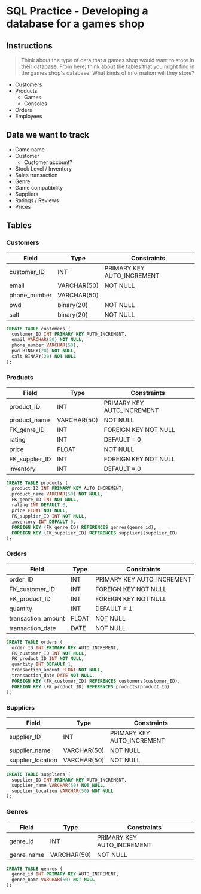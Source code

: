 # SQL Practice - Developing a database for a games shop

## Instructions
> Think about the type of data that a games shop would want to store in their database. From here, think about the tables that you might find in the games shop's database. What kinds of information will they store?

- Customers
- Products
  - Games
  - Consoles
- Orders
- Employees

## Data we want to track
- Game name
- Customer
  - Customer account?
- Stock Level / Inventory 
- Sales transaction
- Genre
- Game compatibility
- Suppliers
- Ratings / Reviews
- Prices

## Tables
### Customers
| Field | Type | Constraints |
| ----- | ---- | ----------- |
| customer_ID | INT | PRIMARY KEY AUTO_INCREMENT |
| email | VARCHAR(50) | NOT NULL |
| phone_number | VARCHAR(50) |
| pwd | binary(20) | NOT NULL |
| salt | binary(20) | NOT NULL |

```sql
CREATE TABLE customers (
  customer_ID INT PRIMARY KEY AUTO_INCREMENT,
  email VARCHAR(50) NOT NULL,
  phone_number VARCHAR(50),
  pwd BINARY(20) NOT NULL,
  salt BINARY(20) NOT NULL
);
```
    
### Products
| Field | Type | Constraints |
| ----- | ---- | ----------- |
| product_ID | INT | PRIMARY KEY AUTO_INCREMENT |
| product_name | VARCHAR(50) | NOT NULL |
| FK_genre_ID | INT | FOREIGN KEY NOT NULL |
| rating | INT | DEFAULT = 0 |
| price | FLOAT | NOT NULL |
| FK_supplier_ID | INT | FOREIGN KEY NOT NULL |
| inventory | INT | DEFAULT = 0 |

```sql
CREATE TABLE products (
  product_ID INT PRIMARY KEY AUTO_INCREMENT,
  product_name VARCHAR(50) NOT NULL,
  FK_genre_ID INT NOT NULL,
  rating INT DEFAULT 0,
  price FLOAT NOT NULL,
  FK_supplier_ID INT NOT NULL,
  inventory INT DEFAULT 0,
  FOREIGN KEY (FK_genre_ID) REFERENCES genres(genre_id),
  FOREIGN KEY (FK_supplier_ID) REFERENCES suppliers(supplier_ID)
);
```

### Orders
| Field | Type | Constraints |
| ----- | ---- | ----------- |
| order_ID | INT | PRIMARY KEY AUTO_INCREMENT |
| FK_customer_ID | INT | FOREIGN KEY NOT NULL |
| FK_product_ID | INT | FOREIGN KEY NOT NULL |
| quantity | INT | DEFAULT = 1  |
| transaction_amount | FLOAT | NOT NULL |
| transaction_date | DATE | NOT NULL |

```sql
CREATE TABLE orders (
  order_ID INT PRIMARY KEY AUTO_INCREMENT,
  FK_customer_ID INT NOT NULL,
  FK_product_ID INT NOT NULL,
  quantity INT DEFAULT 1,
  transaction_amount FLOAT NOT NULL,
  transaction_date DATE NOT NULL,
  FOREIGN KEY (FK_customer_ID) REFERENCES customers(customer_ID),
  FOREIGN KEY (FK_product_ID) REFERENCES products(product_ID)
);
```

### Suppliers
| Field | Type | Constraints |
| ----- | ---- | ----------- |
| supplier_ID | INT | PRIMARY KEY AUTO_INCREMENT | 
| supplier_name | VARCHAR(50) | NOT NULL |
| supplier_location | VARCHAR(50) | NOT NULL |

```sql
CREATE TABLE suppliers (
  supplier_ID INT PRIMARY KEY AUTO_INCREMENT,
  supplier_name VARCHAR(50) NOT NULL,
  supplier_location VARCHAR(50) NOT NULL
);
```

### Genres
| Field | Type | Constraints |
| ----- | ---- | ----------- |
| genre_id | INT | PRIMARY KEY AUTO_INCREMENT | 
| genre_name | VARCHAR(50) | NOT NULL |

```sql
CREATE TABLE genres (
  genre_id INT PRIMARY KEY AUTO_INCREMENT,
  genre_name VARCHAR(50) NOT NULL
);
```